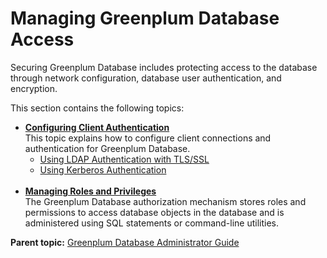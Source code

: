 # Managing Greenplum Database Access 

Securing Greenplum Database includes protecting access to the database through network configuration, database user authentication, and encryption.

This section contains the following topics:

-   **[Configuring Client Authentication](client_auth.html)**  
This topic explains how to configure client connections and authentication for Greenplum Database.
    -   [Using LDAP Authentication with TLS/SSL](ldap.html)
    -   [Using Kerberos Authentication](kerberos.html)
<br/><br/>
-   **[Managing Roles and Privileges](roles_privs.html)**  
The Greenplum Database authorization mechanism stores roles and permissions to access database objects in the database and is administered using SQL statements or command-line utilities.

**Parent topic:** [Greenplum Database Administrator Guide](admin_guide.html)

